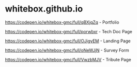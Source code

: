 # whitebox.github.io

https://codepen.io/whitebox-gmc/full/qBXjqZq - Portfolio 

https://codepen.io/whitebox-gmc/full/porwbxr - Tech Doc Page

https://codepen.io/whitebox-gmc/full/OJjgyEM - Landing Page

https://codepen.io/whitebox-gmc/full/oNeWJjN - Survey Form

https://codepen.io/whitebox-gmc/full/VwzbMJV - Tribute Page

